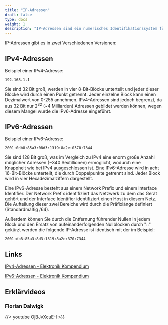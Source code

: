 ```yaml
---
title: "IP-Adressen"
draft: false
type: docs
weight: 1
description: "IP-Adressen sind ein numerisches Identifikationssystem für Geräte in einem Netzwerk, das es ermöglicht, dass diese miteinander kommunizieren können, sei es im Internet oder in privaten Netzwerken."
---
```


IP-Adressen gibt es in zwei Verschiedenen Versionen:

## IPv4-Adressen
Beispiel einer IPv4-Adresse:
```
192.168.1.1
```
Sie sind 32 Bit groß, werden in vier 8-Bit-Blöcke unterteilt und jeder dieser Blöcke wird durch einen Punkt getrennt. Jeder einzelne Block kann einen Dezimalwert von 0-255 annehmen.
IPv4-Adressen sind jedoch begrenzt, da aus 32 Bit nur 2<sup>32</sup> (~4 Milliarden) Adressen gebildet werden können, wegen diesem Mangel wurde die IPv6-Adresse eingeführt.

## IPv6-Adressen
Beispiel einer IPv6-Adresse:
```
2001:0db8:85a3:08d3:1319:8a2e:0370:7344
```
Sie sind 128 Bit groß, was im Vergleich zu IPv4 eine enorm große Anzahl möglicher Adressen (~340 Sextillionen) ermöglicht, wodurch eine Knappheit wie bei IPv4 ausgeschlossen ist.
Eine IPv6-Adresse wird in acht 16-Bit-Blöcke unterteilt, die durch Doppelpunkte getrennt sind. Jeder Block wird in vier Hexadezimalziffern dargestellt.

Eine IPv6-Adresse besteht aus einem Network Prefix und einem Interface Identifier. Der Network Prefix identifiziert das Netzwerk zu dem das Gerät gehört und der Interface Identifier identifiziert einen Host in diesem Netz. Die Aufteilung dieser zwei Bereiche wird durch die Präfixlänge definiert (Standardmäßig /64).

Außerdem können Sie durch die Entfernung führender Nullen in jedem Block und den Ersatz von aufeinanderfolgenden Nullblöcken durch "::" gekürzt werden die folgende IP-Adresse ist identisch mit der im Beispiel:
```
2001:db8:85a3:8d3:1319:8a2e:370:7344
```

## Links
[IPv4-Adressen - Elektronik Kompendium](https://www.elektronik-kompendium.de/sites/net/2011211.htm)

[IPv6-Adressen - Elektronik Kompendium](https://www.elektronik-kompendium.de/sites/net/1902111.htm)

## Erklärvideos
### Florian Dalwigk
{{< youtube OjBJvXcuE-I >}}